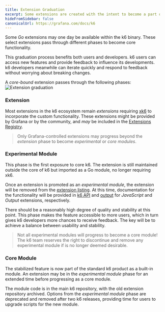 ```yaml
---
title: Extension Graduation
excerpt: Some extensions are created with the intent to become a part of core of k6.
hideFromSidebar: false
canonicalUrl: https://grafana.com/docs/k6
---
```


Some _Go_ extensions may one day be available within the k6 binary.
These select extensions pass through different phases to become core functionality.

This graduation process benefits both users and developers. 
k6 users can access new features and provide feedback to influence its developments. 
k6 developers meanwhile can iterate quickly and respond to feedback without worrying about breaking changes.

A _core-bound_ extension passes through the following phases:
![Extension graduation](images/extension-graduation.png)

### Extension
Most extensions in the k6 ecosystem remain _extensions_ requiring [xk6](https://github.com/grafana/xk6) to incorporate the custom functionality.
These extensions might be provided by Grafana or by the community, and _may_ be included in the [Extensions Registry](/extensions/get-started/explore/).

<Blockquote mod="note" title="">

Only Grafana-controlled extensions may progress beyond the _extension_ phase to become _experimental_ or _core modules_.

</Blockquote>

### Experimental Module
This phase is the first exposure to core k6. 
The extension is still maintained outside the core of k6 but imported as a Go module, no longer requiring xk6.

Once an extension is promoted as an _experimental module_, the extension will be removed from the [extension listing](/extensions/get-started/explore/).
At this time, documentation for the functionality will be provided in [k6 API](/javascript-api/k6-experimental/) and [output](/results-output/real-time/) for _JavaScript_ and _Output_ extensions, respectively.

There should be a reasonably high degree of quality and stability at this point.
This phase makes the feature accessible to more users, which in turn gives k6 developers more chances to receive feedback.
The key will be to achieve a balance between usability and stability.

<Blockquote mod="attention" title="">

Not all experimental modules will progress to become a core module!
The k6 team reserves the right to discontinue and remove any experimental module if is no longer deemed desirable.

</Blockquote>

### Core Module
The stabilized feature is now part of the standard k6 product as a built-in module.
An extension may be in the _experimental module_ phase for an extended time before progressing as a core module.

The module code is in the main k6 repository, with the old extension repository archived.
Options from the _experimental module_ phase are deprecated and removed after two k6 releases, 
providing time for users to upgrade scripts for the new module.
